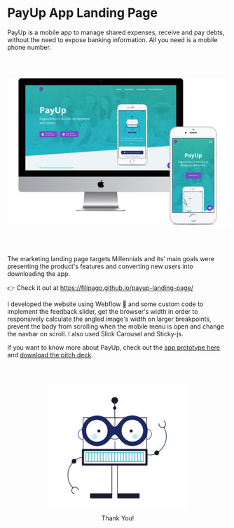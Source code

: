 # PayUp App Landing Page

PayUp is a mobile app to manage shared expenses, receive and pay debts, without the need to
expose banking information. All you need is a mobile phone number.

<br></br>
<p align="center">
<img src="https://raw.githubusercontent.com/FilipaGo/payup-landing-page/master/_images_readme/mockup-site.jpg" width="1000" />
</p>
<br></br>

The marketing landing page targets Millennials and its' main goals were presenting the product's features and converting new users into downloading the app.

👉 Check it out at https://filipago.github.io/payup-landing-page/

I developed the website using Webflow 🤟 and some custom code to implement the feedback slider, get the browser's width in order to responsively calculate the angled image's width on larger breakpoints, prevent the body from scrolling when the mobile menu is open and change the navbar on scroll. I also used Slick Carousel and Sticky-js.

If you want to know more about PayUp, check out the [app prototype here](https://github.com/FilipaGo/payup-app-prototype "PayUp App prototype") and [download the pitch deck](https://github.com/FilipaGo/payup-app-prototype-principle/raw/master/_docs_readme/pitch_payup.key "PayUp Pitch Deck").

<br></br>
<p align="center">
<img src="https://raw.githubusercontent.com/FilipaGo/payup-landing-page/master/_images_readme/bot-wave.gif" width="320"/>
</p>
<p align="center">
Thank You!
</p>
